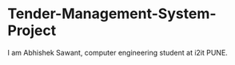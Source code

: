 # Tender-Management-System-Project
I am Abhishek Sawant, computer engineering student at i2it PUNE.
